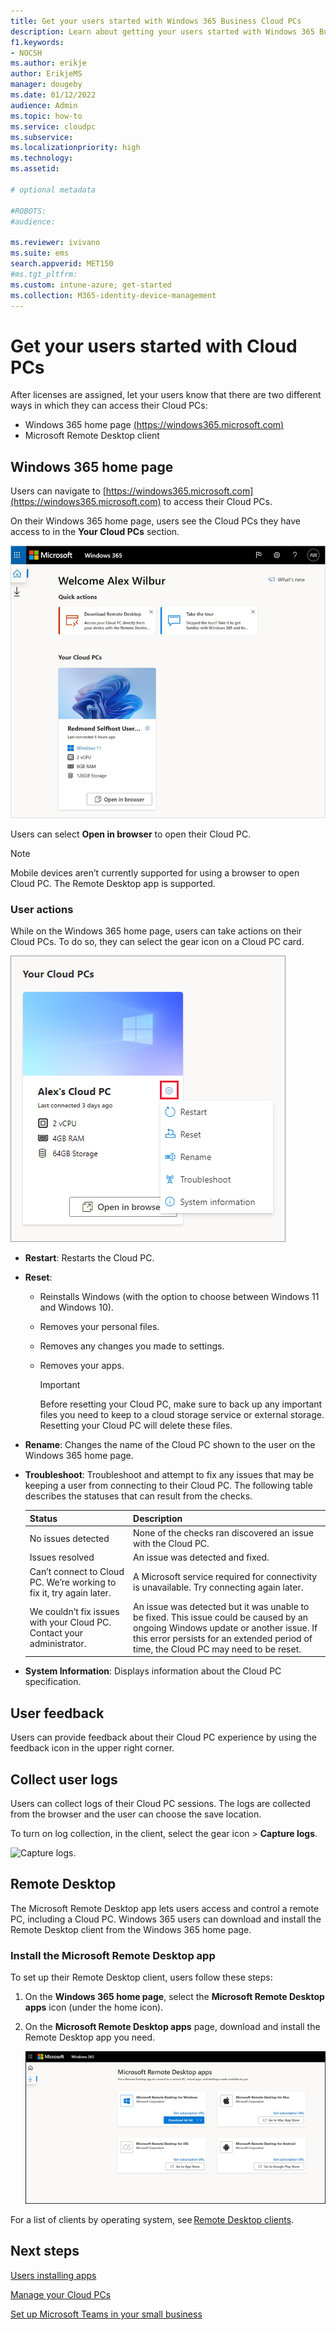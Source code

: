 ```yaml
---
title: Get your users started with Windows 365 Business Cloud PCs
description: Learn about getting your users started with Windows 365 Business Cloud PCs.
f1.keywords:
- NOCSH
ms.author: erikje
author: ErikjeMS
manager: dougeby
ms.date: 01/12/2022
audience: Admin
ms.topic: how-to
ms.service: cloudpc
ms.subservice:
ms.localizationpriority: high
ms.technology:
ms.assetid: 

# optional metadata

#ROBOTS:
#audience:

ms.reviewer: ivivano
ms.suite: ems
search.appverid: MET150
#ms.tgt_pltfrm:
ms.custom: intune-azure; get-started
ms.collection: M365-identity-device-management
---
```


# Get your users started with Cloud PCs

After licenses are assigned, let your users know that there are two different ways in which they can access their Cloud PCs:

- Windows 365 home page [(https://windows365.microsoft.com)](https://windows365.microsoft.com)
- Microsoft Remote Desktop client

## Windows 365 home page

Users can navigate to [https://windows365.microsoft.com](https://windows365.microsoft.com) to access their Cloud PCs.

On their Windows 365 home page, users see the Cloud PCs they have access to in the **Your Cloud PCs** section.

![Windows 365 home.](business/media/get-started-windows-365-business/cloud-pc-home.png)

Users can select **Open in browser** to open their Cloud PC.

> [!NOTE]  
> Mobile devices aren’t currently supported for using a browser to open Cloud PC. The Remote Desktop app is supported.

### User actions

While on the Windows 365 home page, users can take actions on their Cloud PCs. To do so, they can select the gear icon on a Cloud PC card.

![Card menu.](business/media/get-started-windows-365-business/cloud-pc-gear.png)

- **Restart**: Restarts the Cloud PC.

- **Reset**:
  - Reinstalls Windows (with the option to choose between Windows 11 and Windows 10).
  - Removes your personal files.
  - Removes any changes you made to settings.
  - Removes your apps.

    > [!IMPORTANT]  
    > Before resetting your Cloud PC, make sure to back up any important files you need to keep to a cloud storage service or external storage. Resetting your Cloud PC will delete these files.

- **Rename**: Changes the name of the Cloud PC shown to the user on the Windows 365 home page.

- **Troubleshoot**: Troubleshoot and attempt to fix any issues that may be keeping a user from connecting to their Cloud PC. The following table describes the statuses that can result from the checks.

    | Status | Description |
    |:-----|:-----|
    |No issues detected |None of the checks ran discovered an issue with the Cloud PC. |
    |Issues resolved |An issue was detected and fixed. |
    |Can’t connect to Cloud PC. We’re working to fix it, try again later. |A Microsoft service required for connectivity is unavailable. Try connecting again later. |
    |We couldn’t fix issues with your Cloud PC. Contact your administrator. |An issue was detected but it was unable to be fixed. This issue could be caused by an ongoing Windows update or another issue. If this error persists for an extended period of time, the Cloud PC may need to be reset. |

- **System Information**: Displays information about the Cloud PC specification.

## User feedback

Users can provide feedback about their Cloud PC experience by using the feedback icon in the upper right corner.

## Collect user logs

Users can collect logs of their Cloud PC sessions. The logs are collected from the browser and the user can choose the save location.

To turn on log collection, in the client, select the gear icon > **Capture logs**.

   ![Capture logs.](media/get-started/capture-logs.png)

## Remote Desktop

The Microsoft Remote Desktop app lets users access and control a remote PC, including a Cloud PC. Windows 365 users can download and install the Remote Desktop client from the Windows 365 home page.

### Install the Microsoft Remote Desktop app

To set up their Remote Desktop client, users follow these steps:

1. On the **Windows 365 home page**, select the **Microsoft Remote Desktop apps** icon (under the home icon).
2. On the **Microsoft Remote Desktop apps** page, download and install the Remote Desktop app you need.

   ![Remote desktop clients.](business/media/get-started-windows-365-business/remote-desktop-apps.png)

For a list of clients by operating system, see [Remote Desktop clients](/windows-server/remote/remote-desktop-services/clients/remote-desktop-clients).

## Next steps

[Users installing apps](business/apps-install.md) 

[Manage your Cloud PCs](business/device-management.md)

[Set up Microsoft Teams in your small business](/microsoftteams/deploy-small-business)
